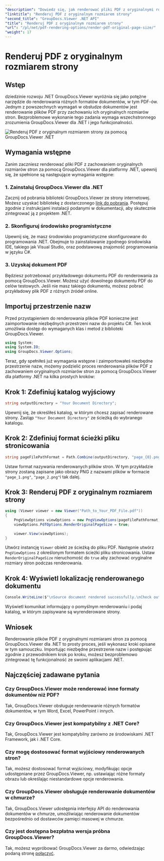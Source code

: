 ```yaml
---
"description": "Dowiedz się, jak renderować pliki PDF z oryginalnymi rozmiarami stron za pomocą GroupDocs.Viewer dla .NET. Postępuj zgodnie z naszym przewodnikiem krok po kroku i płynnie zintegruj tę funkcjonalność."
"linktitle": "Renderuj PDF z oryginalnym rozmiarem strony"
"second_title": "GroupDocs.Viewer .NET API"
"title": "Renderuj PDF z oryginalnym rozmiarem strony"
"url": "/pl/net/pdf-rendering-options/render-pdf-original-page-size/"
"weight": 17
---
```


# Renderuj PDF z oryginalnym rozmiarem strony

## Wstęp
dziedzinie rozwoju .NET GroupDocs.Viewer wyróżnia się jako potężne narzędzie do renderowania różnych formatów dokumentów, w tym PDF-ów. Jednym z powszechnych wymagań w obsłudze dokumentów jest renderowanie plików PDF przy zachowaniu ich oryginalnych rozmiarów stron. Bezproblemowe wykonanie tego zadania wymaga wszechstronnego zrozumienia GroupDocs.Viewer dla .NET i jego funkcjonalności.

![Renderuj PDF z oryginalnym rozmiarem strony za pomocą GroupDocs.Viewer .NET](/viewer/pdf-rendering-options/render-pdf-with-original-page-size.png)

## Wymagania wstępne
Zanim zaczniesz renderować pliki PDF z zachowaniem oryginalnych rozmiarów stron za pomocą GroupDocs.Viewer dla platformy .NET, upewnij się, że spełnione są następujące wymagania wstępne:
### 1. Zainstaluj GroupDocs.Viewer dla .NET
Zacznij od pobrania biblioteki GroupDocs.Viewer ze strony internetowej. Możesz uzyskać bibliotekę z dostarczonego [link do pobrania](https://releases.groupdocs.com/viewer/net/). Postępuj zgodnie z instrukcjami instalacji podanymi w dokumentacji, aby skutecznie zintegrować ją z projektem .NET.
### 2. Skonfiguruj środowisko programistyczne
Upewnij się, że masz środowisko programistyczne skonfigurowane do programowania .NET. Obejmuje to zainstalowanie zgodnego środowiska IDE, takiego jak Visual Studio, oraz podstawową znajomość programowania w języku C#.
### 3. Uzyskaj dokument PDF
Będziesz potrzebować przykładowego dokumentu PDF do renderowania za pomocą GroupDocs.Viewer. Możesz użyć dowolnego dokumentu PDF do celów testowych. Jeśli nie masz takiego dokumentu, możesz pobrać przykładowy plik PDF z różnych źródeł online.

## Importuj przestrzenie nazw
Przed przystąpieniem do renderowania plików PDF konieczne jest zaimportowanie niezbędnych przestrzeni nazw do projektu C#. Ten krok umożliwia dostęp do wymaganych klas i metod z biblioteki GroupDocs.Viewer.

```csharp
using System;
using System.IO;
using GroupDocs.Viewer.Options;
```

Teraz, gdy spełniłeś już wymagania wstępne i zaimportowałeś niezbędne przestrzenie nazw, możemy podzielić proces renderowania plików PDF z zachowaniem oryginalnych rozmiarów stron za pomocą GroupDocs.Viewer dla platformy .NET na kilka prostych kroków:
## Krok 1: Zdefiniuj katalog wyjściowy
```csharp
string outputDirectory = "Your Document Directory";
```
Upewnij się, że określiłeś katalog, w którym chcesz zapisać renderowane strony. Zastąp `"Your Document Directory"` ze ścieżką do wybranego katalogu.
## Krok 2: Zdefiniuj format ścieżki pliku stronicowania
```csharp
string pageFilePathFormat = Path.Combine(outputDirectory, "page_{0}.png");
```
Ustaw format nazywania renderowanych plików stron. W tym przykładzie strony zostaną zapisane jako obrazy PNG z nazwami plików w formacie `"page_1.png"`, `"page_2.png"`i tak dalej.
## Krok 3: Renderuj PDF z oryginalnym rozmiarem strony
```csharp
using (Viewer viewer = new Viewer("Path_to_Your_PDF_File.pdf"))
{
    PngViewOptions viewOptions = new PngViewOptions(pageFilePathFormat);
    viewOptions.PdfOptions.RenderOriginalPageSize = true;
    
    viewer.View(viewOptions);
}
```
Utwórz instancję `Viewer` obiekt ze ścieżką do pliku PDF. Następnie utwórz `PngViewOptions` z określonym formatem ścieżki pliku stronicowania. Ustaw `RenderOriginalPageSize` nieruchomość do `true` aby zachować oryginalne rozmiary stron podczas renderowania.
## Krok 4: Wyświetl lokalizację renderowanego dokumentu
```csharp
Console.WriteLine($"\nSource document rendered successfully.\nCheck output in {outputDirectory}.");
```
Wyświetl komunikat informujący o pomyślnym renderowaniu i podaj katalog, w którym zapisywane są wyrenderowane strony.

## Wniosek
Renderowanie plików PDF z oryginalnymi rozmiarami stron za pomocą GroupDocs.Viewer dla .NET to prosty proces, jeśli wykonasz kroki opisane w tym samouczku. Importując niezbędne przestrzenie nazw i postępując zgodnie z przewodnikiem krok po kroku, możesz bezproblemowo zintegrować tę funkcjonalność ze swoimi aplikacjami .NET.
## Najczęściej zadawane pytania
### Czy GroupDocs.Viewer może renderować inne formaty dokumentów niż PDF?
Tak, GroupDocs.Viewer obsługuje renderowanie różnych formatów dokumentów, w tym Word, Excel, PowerPoint i innych.
### Czy GroupDocs.Viewer jest kompatybilny z .NET Core?
Tak, GroupDocs.Viewer jest kompatybilny zarówno ze środowiskami .NET Framework, jak i .NET Core.
### Czy mogę dostosować format wyjściowy renderowanych stron?
Tak, możesz dostosować format wyjściowy, modyfikując opcje udostępniane przez GroupDocs.Viewer, np. ustawiając różne formaty obrazu lub określając niestandardowe opcje renderowania.
### Czy GroupDocs.Viewer obsługuje renderowanie dokumentów w chmurze?
Tak, GroupDocs.Viewer udostępnia interfejsy API do renderowania dokumentów w chmurze, umożliwiając renderowanie dokumentów bezpośrednio od dostawców pamięci masowej w chmurze.
### Czy jest dostępna bezpłatna wersja próbna GroupDocs.Viewer?
Tak, możesz wypróbować GroupDocs.Viewer za darmo, odwiedzając podaną stronę [połączyć](https://releases.groupdocs.com/).